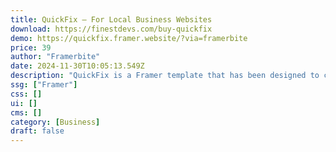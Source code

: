 ```yaml
---
title: QuickFix — For Local Business Websites
download: https://finestdevs.com/buy-quickfix
demo: https://quickfix.framer.website/?via=framerbite
price: 39
author: "Framerbite"
date: 2024-11-30T10:05:13.549Z
description: "QuickFix is a Framer template that has been designed to cater specifically to local business owners. The template offers 2 unique homepage, total 13 essential pages and a range of features and functionalities that can help local businesses create a stunning website with ease."
ssg: ["Framer"]
css: []
ui: []
cms: []
category: [Business]
draft: false
---
```

